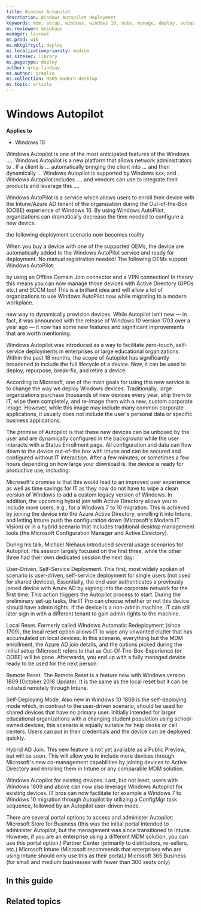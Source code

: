 ```yaml
---
title: Windows Autopilot
description: Windows Autopilot deployment
keywords: mdm, setup, windows, windows 10, oobe, manage, deploy, autopilot, ztd, zero-touch, partner, msfb, intune
ms.reviewer: mniehaus
manager: laurawi
ms.prod: w10
ms.mktglfcycl: deploy
ms.localizationpriority: medium
ms.sitesec: library
ms.pagetype: deploy
author: greg-lindsay
ms.author: greglin
ms.collection: M365-modern-desktop
ms.topic: article
---
```



# Windows Autopilot

**Applies to**

-   Windows 10

Windows Autopilot is one of the most anticipated features of the Windows ..... Windows Autopilot is a new platform that allows network administrators to . If a client is ... automatically bringing the client into ... and then dynamically ... Windows Autopilot is supported by Windows xxx, and . Windows Autopilot includes .... and vendors can use to integrate their products and leverage this .... 

Windows AutoPilot is a service which allows users to enroll their device with the Intune/Azure AD tenant of the organization during the Out-of-the-Box (OOBE) experience of Windows 10. By using Windows AutoPilot, organizations can dramatically decrease the time needed to configure a new device.

the following deployment scenario now becomes reality

When you buy a device with one of the supported OEMs, the device are automatically added to the Windows AutoPilot service and ready for deployment. No manual registration needed! The following OEMs support Windows AutoPilot:

by using an Offline Domain Join connector and a VPN connection! In theory this means you can now manage those devices with Active Directory (GPOs etc.) and SCCM too! This is a brilliant idea and will allow a lot of organizations to use Windows AutoPilot now while migrating to a modern workplace.

new way to dynamically provision devices. While Autopilot isn't new — in fact, it was announced with the release of Windows 10 version 1703 over a year ago — it now has some new features and significant improvements that are worth mentioning.

Windows Autopilot was introduced as a way to facilitate zero-touch, self-service deployments in enterprises or large educational organizations. Within the past 18 months, the scope of Autopilot has significantly broadened to include the full lifecycle of a device. Now, it can be used to deploy, repurpose, break-fix, and retire a device.  

According to Microsoft, one of the main goals for using this new service is to change the way we deploy Windows devices. Traditionally, large organizations purchase thousands of new devices every year, ship them to IT, wipe them completely, and re-image them with a new, custom corporate image. However, while this image may include many common corporate applications, it usually does not include the user's personal data or specific business applications. 

The promise of Autopilot is that these new devices can be unboxed by the user and are dynamically configured in the background while the user interacts with a Status Enrollment page. All configuration and data can flow down to the device out-of-the box with Intune and can be secured and configured without IT interaction. After a few minutes, or sometimes a few hours depending on how large your download is, the device is ready for productive use, including:

Microsoft's promise is that this would lead to an improved user experience as well as time savings for IT as they now do not have to wipe a clean version of Windows to add a custom legacy version of Windows. In addition, the upcoming hybrid join with Active Directory allows you to include more users, e.g., for a Windows 7 to 10 migration.
This is achieved by joining the device into the Azure Active Directory, enrolling it into Intune, and letting Intune push the configuration down (Microsoft's Modern IT Vision) or in a hybrid scenario that includes traditional desktop management tools (the Microsoft Configuration Manager and Active Directory).

During his talk, Michael Niehaus introduced several usage scenarios for Autopilot. His session largely focused on the first three, while the other three had their own dedicated session the next day:

User-Driven, Self-Service Deployment. This first, most widely spoken of scenario is user-driven, self-service deployment for single users (not used for shared devices), Essentially, the end user authenticates a previously joined device with Azure AD by signing into the corporate network for the first time. This action triggers the Autopilot process to start. During the preliminary set-up tasks, the IT Pro can choose whether or not this device should have admin rights. If the device is a non-admin machine, IT can still later sign in with a different tenant to gain admin rights to the machine. 

Local Reset. Formerly called Windows Automatic Redeployment (since 1709), the local reset option allows IT to wipe any unwanted clutter that has accumulated on local devices. In this scenario, everything but the MDM enrollment, the Azure AD join details, and the options picked during the initial setup (Microsoft refers to that as Out-Of-The-Box-Experience (or OOBE) will be gone. Afterwards, you end up with a fully managed device ready to be used for the next person.

Remote Reset. The Remote Reset is a feature new with Windows version 1809 (October 2018 Update). It is the same as the local reset but it can be initiated remotely through Intune.

Self-Deploying Mode. Also new in Windows 10 1809 is the self-deploying mode which, in contrast to the user-driven scenario, should be used for shared devices that have no primary user. Initially intended for larger educational organizations with a changing student population using school-owned devices, this scenario is equally suitable for help desks or call centers. Users can put in their credentials and the device can be deployed quickly.

Hybrid AD Join. This new feature is not yet available as a Public Preview, but will be soon. This will allow you to include more devices through Microsoft's new co-management capabilities by joining devices to Active Directory and enrolling them in Intune or any comparable MDM solution. 

Windows Autopilot for existing devices. Last, but not least, users with Windows 1809 and above can now also leverage Windows Autopilot for existing devices. IT pros can now facilitate for example a Windows 7 to Windows 10 migration through Autopilot by utilizing a ConfigMgr task sequence, followed by an Autopilot user-driven mode.

There are several portal options to access and administer Autopilot: 
Microsoft Store for Business (this was the initial portal intended to administer Autopilot, but the management was since transitioned to Intune. However, if you are an enterprise using a different MDM solution, you can use this portal option.)
Partner Center (primarily to distributors, re-sellers, etc.)
Microsoft Intune (Microsoft recommends that enterprises who are using Intune should only use this as their portal.)
Microsoft 365 Business (for small and medium businesses with fewer than 300 seats only)

## In this guide



## Related topics

